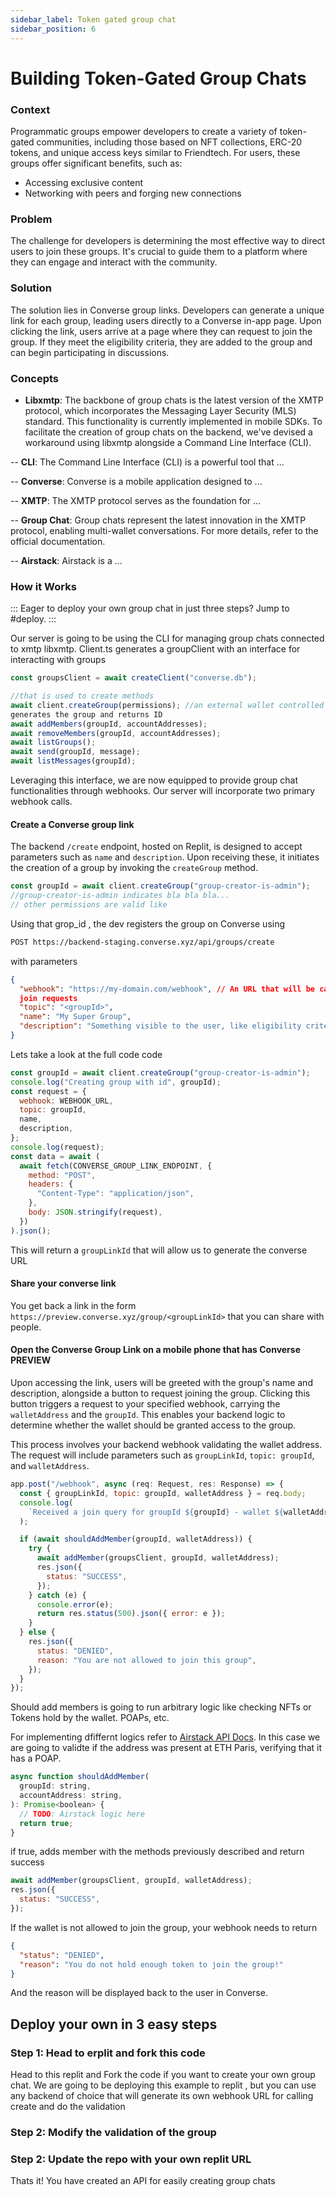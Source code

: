 ```yaml
---
sidebar_label: Token gated group chat
sidebar_position: 6
---
```


# Building Token-Gated Group Chats

### Context

Programmatic groups empower developers to create a variety of token-gated communities, including those based on NFT collections, ERC-20 tokens, and unique access keys similar to Friendtech. For users, these groups offer significant benefits, such as:

- Accessing exclusive content
- Networking with peers and forging new connections

### Problem

The challenge for developers is determining the most effective way to direct users to join these groups. It's crucial to guide them to a platform where they can engage and interact with the community.

### Solution

The solution lies in Converse group links. Developers can generate a unique link for each group, leading users directly to a Converse in-app page. Upon clicking the link, users arrive at a page where they can request to join the group. If they meet the eligibility criteria, they are added to the group and can begin participating in discussions.

### Concepts

- **Libxmtp**: The backbone of group chats is the latest version of the XMTP protocol, which incorporates the Messaging Layer Security (MLS) standard. This functionality is currently implemented in mobile SDKs. To facilitate the creation of group chats on the backend, we've devised a workaround using libxmtp alongside a Command Line Interface (CLI).

-- **CLI**: The Command Line Interface (CLI) is a powerful tool that ...

-- **Converse**: Converse is a mobile application designed to ...

-- **XMTP**: The XMTP protocol serves as the foundation for ...

-- **Group Chat**: Group chats represent the latest innovation in the XMTP protocol, enabling multi-wallet conversations. For more details, refer to the official documentation.

-- **Airstack**: Airstack is a ...

### How it Works

:::
Eager to deploy your own group chat in just three steps? Jump to #deploy.
:::

Our server is going to be using the CLI for managing group chats connected to xmtp libxmtp. Client.ts generates a groupClient with an interface for interacting with groups

```jsx
const groupsClient = await createClient("converse.db");

//that is used to create methods
await client.createGroup(permissions); //an external wallet controlled by the backend
generates the group and returns ID
await addMembers(groupId, accountAddresses);
await removeMembers(groupId, accountAddresses);
await listGroups();
await send(groupId, message);
await listMessages(groupId);
```

Leveraging this interface, we are now equipped to provide group chat functionalities through webhooks. Our server will incorporate two primary webhook calls.

#### Create a Converse group link

The backend `/create` endpoint, hosted on Replit, is designed to accept parameters such as `name` and `description`. Upon receiving these, it initiates the creation of a group by invoking the `createGroup` method.

```jsx
const groupId = await client.createGroup("group-creator-is-admin");
//group-creator-is-admin indicates bla bla bla...
// other permissions are valid like
```

Using that grop_id , the dev registers the group on Converse using

```bash
POST https://backend-staging.converse.xyz/api/groups/create
```

with parameters

```json
{
  "webhook": "https://my-domain.com/webhook", // An URL that will be called with group
  join requests
  "topic": "<groupId>",
  "name": "My Super Group",
  "description": "Something visible to the user, like eligibility criteria"
}
```

Lets take a look at the full code code

```jsx
const groupId = await client.createGroup("group-creator-is-admin");
console.log("Creating group with id", groupId);
const request = {
  webhook: WEBHOOK_URL,
  topic: groupId,
  name,
  description,
};
console.log(request);
const data = await (
  await fetch(CONVERSE_GROUP_LINK_ENDPOINT, {
    method: "POST",
    headers: {
      "Content-Type": "application/json",
    },
    body: JSON.stringify(request),
  })
).json();
```

This will return a `groupLinkId` that will allow us to generate the converse URL

#### Share your converse link

You get back a link in the form `https://preview.converse.xyz/group/<groupLinkId>` that
you can share with people.

#### Open the Converse Group Link on a mobile phone that has Converse PREVIEW

Upon accessing the link, users will be greeted with the group's name and description, alongside a button to request joining the group. Clicking this button triggers a request to your specified webhook, carrying the `walletAddress` and the `groupId`. This enables your backend logic to determine whether the wallet should be granted access to the group.

This process involves your backend webhook validating the wallet address. The request will include parameters such as `groupLinkId`, `topic: groupId`, and `walletAddress`.

```jsx
app.post("/webhook", async (req: Request, res: Response) => {
  const { groupLinkId, topic: groupId, walletAddress } = req.body;
  console.log(
    `Received a join query for groupId ${groupId} - wallet ${walletAddress}`,
  );

  if (await shouldAddMember(groupId, walletAddress)) {
    try {
      await addMember(groupsClient, groupId, walletAddress);
      res.json({
        status: "SUCCESS",
      });
    } catch (e) {
      console.error(e);
      return res.status(500).json({ error: e });
    }
  } else {
    res.json({
      status: "DENIED",
      reason: "You are not allowed to join this group",
    });
  }
});
```

Should add members is going to run arbitrary logic like checking NFTs or Tokens hold by
the wallet. POAPs, etc.

For implementing dfiffernt logics refer to [Airstack API Docs](). In this case we are
going to validte if the address was present at ETH Paris, verifying that it has a POAP.

```jsx
async function shouldAddMember(
  groupId: string,
  accountAddress: string,
): Promise<boolean> {
  // TODO: Airstack logic here
  return true;
}
```

if true, adds member with the methods previously described and return success

```jsx
await addMember(groupsClient, groupId, walletAddress);
res.json({
  status: "SUCCESS",
});
```

If the wallet is not allowed to join the group, your webhook needs to return

```json
{
  "status": "DENIED",
  "reason": "You do not hold enough token to join the group!"
}
```

And the reason will be displayed back to the user in Converse.

## Deploy your own in 3 easy steps

### Step 1: Head to erplit and fork this code

Head to this replit and Fork the code if you want to create your own group chat. We are
going to be deploying this example to replit , but you can use any backend of choice
that will generate its own webhook URL for calling create and do the validation

### Step 2: Modify the validation of the group

### Step 2: Update the repo with your own replit URL

Thats it! You have created an API for easily creating group chats
